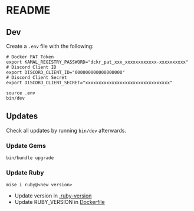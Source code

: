# README

## Dev

Create a `.env` file with the following:

```shell
# Docker PAT Token
export KAMAL_REGISTRY_PASSWORD="dckr_pat_xxx_xxxxxxxxxxxx-xxxxxxxxxx"
# Discord Client ID
export DISCORD_CLIENT_ID="000000000000000000"
# Discord Client Secret
export DISCORD_CLIENT_SECRET="xxxxxxxxxxxxxxxxxxxxxxxxxxxxxxxx"
```

```shell
source .env
bin/dev
```

## Updates

Check all updates by running `bin/dev` afterwards.

### Update Gems

```shell
bin/bundle upgrade
```

### Update Ruby

```shell
mise i ruby@<new version>
```

- Update version in [.ruby-version](/.ruby-version)
- Update RUBY_VERSION in [Dockerfile](/Dockerfile)
